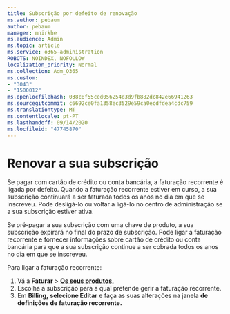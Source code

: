 ```yaml
---
title: Subscrição por defeito de renovação
ms.author: pebaum
author: pebaum
manager: mnirkhe
ms.audience: Admin
ms.topic: article
ms.service: o365-administration
ROBOTS: NOINDEX, NOFOLLOW
localization_priority: Normal
ms.collection: Adm_O365
ms.custom:
- "3043"
- "1500012"
ms.openlocfilehash: 038c8f55ced056254d3d9fb882dc842e66941263
ms.sourcegitcommit: c6692ce0fa1358ec3529e59ca0ecdfdea4cdc759
ms.translationtype: MT
ms.contentlocale: pt-PT
ms.lasthandoff: 09/14/2020
ms.locfileid: "47745870"
---
```

# <a name="renewing-your-subscription"></a>Renovar a sua subscrição

Se pagar com cartão de crédito ou conta bancária, a faturação recorrente é ligada por defeito. Quando a faturação recorrente estiver em curso, a sua subscrição continuará a ser faturada todos os anos no dia em que se inscreveu. Pode desligá-lo ou voltar a ligá-lo no centro de administração se a sua subscrição estiver ativa.

Se pré-pagar a sua subscrição com uma chave de produto, a sua subscrição expirará no final do prazo de subscrição. Pode ligar a faturação recorrente e fornecer informações sobre cartão de crédito ou conta bancária para que a sua subscrição continue a ser cobrada todos os anos no dia em que se inscreveu.

Para ligar a faturação recorrente: 

1. Vá a **Faturar**  >  **[Os seus produtos.](https://go.microsoft.com/fwlink/p/?linkid=842054)**
2. Escolha a subscrição para a qual pretende gerir a faturação recorrente.
3. Em **Billing,** **selecione Editar** e faça as suas alterações na janela **de definições de faturação recorrente.** 